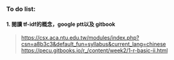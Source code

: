 ### To do list:
#### 1. 閱讀 tf-idf的概念，google ptt以及 gitbook 
> https://csx.aca.ntu.edu.tw/modules/index.php?csn=a8b3c3&default_fun=syllabus&current_lang=chinese
> https://pecu.gitbooks.io/r_/content/week2/1-r-basic-ii.html
